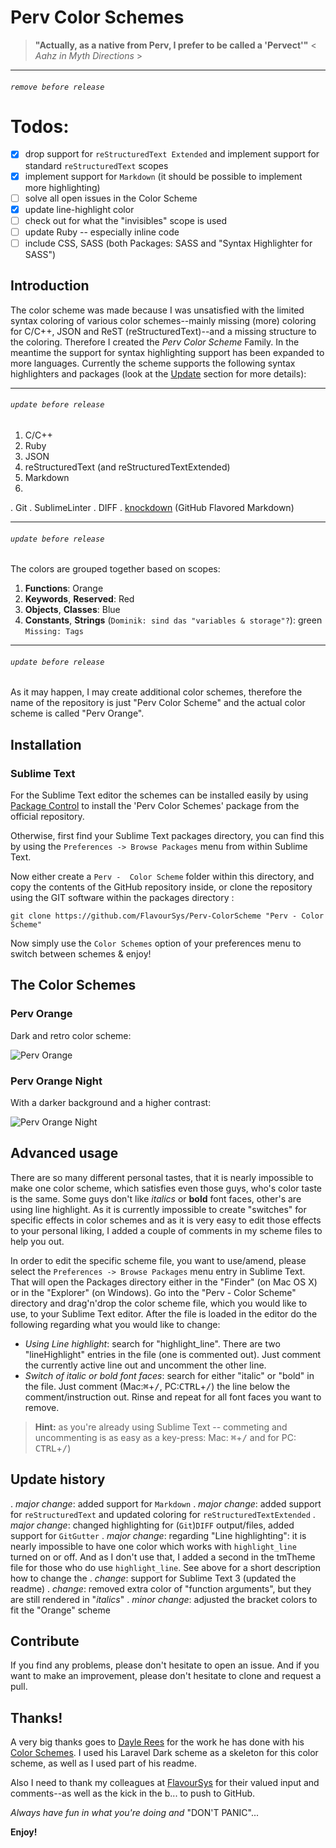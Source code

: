 # Perv Color Schemes

> **"Actually, as a native from Perv, I prefer to be called a 'Pervect'"**  < *Aahz in Myth Directions* >

-------------------------------------
###### `remove before release` ######
# Todos:
- [X] drop support for `reStructuredText Extended` and implement support for standard `reStructuredText` scopes
- [X] implement support for `Markdown` (it should be possible to implement more highlighting)
- [ ] solve all open issues in the Color Scheme
- [X] update line-highlight color
- [ ] check out for what the "invisibles" scope is used
- [ ] update Ruby -- especially inline code
- [ ] include CSS, SASS (both Packages: SASS and "Syntax Highlighter for SASS")

## Introduction

The color scheme was made because I was unsatisfied with the limited syntax coloring of various color schemes--mainly missing (more) coloring for C/C++, JSON and ReST (reStructuredText)--and a missing structure to the coloring.  Therefore I created the *Perv Color Scheme* Family.  In the meantime the support for syntax highlighting support has been expanded to more languages.  Currently the scheme supports the following syntax highlighters and packages (look at the [Update](#update-history) section for more details):

-------------------------------------
###### `update before release` ######
1. C/C++
2. Ruby
3. JSON
4. reStructuredText (and reStructuredTextExtended)
5. Markdown
6.
. Git
. SublimeLinter
. DIFF
. [knockdown]() (GitHub Flavored Markdown)

-------------------------------------
###### `update before release` ######
The colors are grouped together based on scopes:
1. **Functions**: Orange
2. **Keywords**, **Reserved**: Red
3. **Objects**, **Classes**: Blue
4. **Constants**, **Strings** (`Dominik: sind das "variables & storage"?`): green
`Missing: Tags`

-------------------------------------
###### `update before release` ######
As it may happen, I may create additional color schemes, therefore the name of the repository is just "Perv Color Scheme" and the actual color scheme is called "Perv Orange".

## Installation

### Sublime Text

For the Sublime Text editor the schemes can be installed easily by using [Package Control](http://wbond.net/sublime_packages/package_control) to install the 'Perv Color Schemes' package from the official repository.

Otherwise, first find your Sublime Text packages directory, you can find this by using the `Preferences -> Browse Packages` menu from within Sublime Text.

Now either create a `Perv -  Color Scheme` folder within this directory, and copy the contents of the GitHub repository inside, or clone the repository using the GIT software within the packages directory :

	git clone https://github.com/FlavourSys/Perv-ColorScheme "Perv - Color Scheme"

Now simply use the `Color Schemes` option of your preferences menu to switch between schemes & enjoy!

## The Color Schemes

### Perv Orange

Dark and retro color scheme:

![Perv Orange](https://raw.github.com/FlavourSys/Perv-ColorScheme/master/screenshots/perv-orange.png)

### Perv Orange Night

With a darker background and a higher contrast:

![Perv Orange Night](https://raw.github.com/FlavourSys/Perv-ColorScheme/master/screenshots/perv-orange-night.png)


## Advanced usage

There are so many different personal tastes, that it is nearly impossible to make one color scheme, which satisfies even those guys, who's color taste is the same.  Some guys don't like *italics* or **bold** font faces, other's are using line highlight.  As it is currently impossible to create "switches" for specific effects in color schemes and as it is very easy to edit those effects to your personal liking, I added a couple of comments in my scheme files to help you out.

In order to edit the specific scheme file, you want to use/amend, please select the `Preferences -> Browse Packages` menu entry in Sublime Text.  That will open the Packages directory either in the "Finder" (on Mac OS X) or in the "Explorer" (on Windows).  Go into the "Perv - Color Scheme" directory and drag'n'drop the color scheme file, which you would like to use, to your Sublime Text editor.  After the file is loaded in the editor do the following regarding what you would like to change:

* *Using Line highlight*: search for "highlight_line". There are two "lineHighlight" entries in the file (one is commented out). Just comment the currently active line out and uncomment the other line.
* *Switch of italic or bold font faces*: search for either "italic" or "bold" in the file.  Just comment (Mac:<kbd>&#x2318;</kbd>+<kbd>/</kbd>, PC:<kbd>CTRL</kbd>+<kbd>/</kbd>) the line below the comment/instruction out.  Rinse and repeat for all font faces you want to remove.

> **Hint:** as you're already using Sublime Text -- commeting and uncommenting is as easy as a key-press: Mac: <kbd>&#x2318;</kbd>+<kbd>/</kbd> and for PC: <kbd>CTRL</kbd>+<kbd>/</kbd>)

## Update history

. *major change*: added support for `Markdown`
. *major change*: added support for `reStructuredText` and updated coloring for `reStructuredTextExtended`
. *major change*: changed highlighting for (`Git`)`DIFF` output/files, added support for `GitGutter`
. *major change*: regarding "Line highlighting": it is nearly impossible to have one color which works with `highlight_line` turned on or off.  And as I don't use that, I added a second in the tmTheme file for those who do use `highlight_line`. See above for a short description how to change the
. *change*: support for Sublime Text 3 (updated the readme)
. *change*: removed extra color of "function arguments", but they are still rendered in "*italics*"
. *minor change*: adjusted the bracket colors to fit the "Orange" scheme


## Contribute

If you find any problems, please don't hesitate to open an issue.  And if you want to make an improvement, please don't hesitate to clone and request a pull.


## Thanks!

A very big thanks goes to [Dayle Rees](https://github.com/daylerees) for the work he has done with his [Color Schemes](https://github.com/daylerees/colour-schemes).  I used his Laravel Dark scheme as a skeleton for this color scheme, as well as I used part of his readme.

Also I need to thank my colleagues at [FlavourSys](http://www.flavoursys.com) for their valued input and comments--as well as the kick in the b... to push to GitHub.

*Always have fun in what you're doing and* "DON'T PANIC"...

**Enjoy!**
